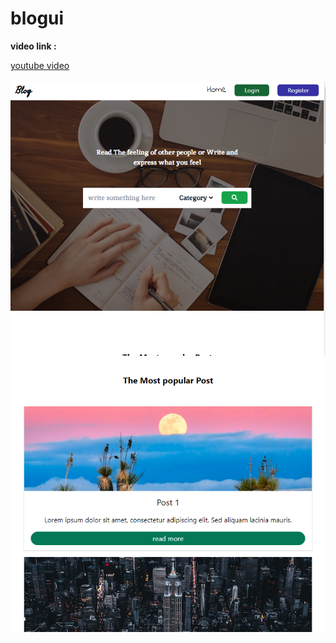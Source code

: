 # blogui

<p> <b> video link : </b> </p>

<a href="https://youtu.be/vqz-15i8u5Y">
    youtube video
</a>
<br>
<br>
<img src="./Capture.PNG"/>
<img src="./bn.PNG"/>

